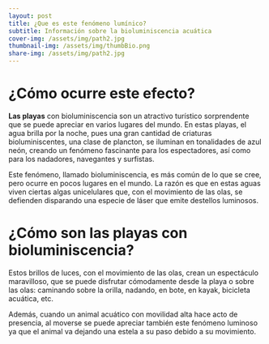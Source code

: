 ```yaml
---
layout: post
title: ¿Que es este fenómeno lumínico?
subtitle: Información sobre la bioluminiscencia acuática
cover-img: /assets/img/path2.jpg
thumbnail-img: /assets/img/thumbBio.png
share-img: /assets/img/path2.jpg
---
```


# ¿Cómo ocurre este efecto?

**Las playas** con bioluminiscencia son un atractivo turístico sorprendente que se puede apreciar en varios lugares del mundo. En estas playas, el agua brilla por la noche, pues una gran cantidad de criaturas bioluminiscentes, una clase de plancton, se iluminan en tonalidades de azul neón, creando un fenómeno fascinante para los espectadores, así como para los nadadores, navegantes y surfistas.

Este fenómeno, llamado bioluminiscencia, es más común de lo que se cree, pero ocurre en pocos lugares en el mundo. La razón es que en estas aguas viven ciertas algas unicelulares que, con el movimiento de las olas, se defienden disparando una especie de láser que emite destellos luminosos.

# ¿Cómo son las playas con bioluminiscencia?

Estos brillos de luces, con el movimiento de las olas, crean un espectáculo maravilloso, que se puede disfrutar cómodamente desde la playa o sobre las olas: caminando sobre la orilla, nadando, en bote, en kayak, bicicleta acuática, etc.

Además, cuando un animal acuático con movilidad alta hace acto de presencia, al moverse se puede apreciar también este fenómeno luminoso ya que el animal va dejando una estela a su paso debido a su movimiento.
